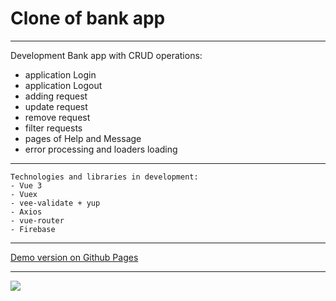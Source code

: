 # Clone of bank app

***

Development Bank app with CRUD operations:
* application Login
* application Logout
* adding request
* update request
* remove request
* filter requests
* pages of Help and Message
* error processing and loaders loading

***

```
Technologies and libraries in development:
- Vue 3
- Vuex
- vee-validate + yup
- Axios
- vue-router
- Firebase
```

***

[Demo version on Github Pages](https://nedug.github.io/Vue-js/)

***

![](https://github.com/nedug/cv-alexander-r/blob/main/src/common/img/bank.png?raw=true)